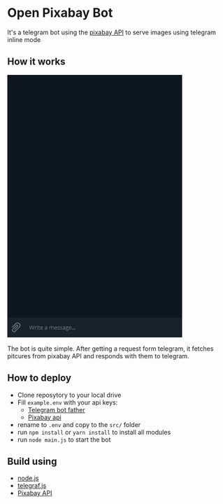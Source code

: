 # Open Pixabay Bot
It's a telegram bot using the [pixabay API](https://pixabay.com/api/docs) to serve images using telegram inline mode
## How it works
![use case scenario video](https://raw.githubusercontent.com/naipofo/openPixabayBot/main/usecaseRecording.webp)

The bot is quite simple. After getting a request form telegram, it fetches pitcures from pixabay API and responds with them to telegram.
## How to deploy
- Clone reposytory to your local drive
- Fill `example.env` with your api keys:
  * [Telegram bot father](https://t.me/botfather)
  * [Pixabay api](https://pixabay.com/api/docs)
- rename to `.env` and copy to the `src/` folder
- run `npm install` or `yarn install` to install all modules
- run `node main.js` to start the bot
## Build using
- [node.js](https://nodejs.org)
- [telegraf.js](https://telegraf.js.org)
- [Pixabay API](https://pixabay.com/api/docs)
